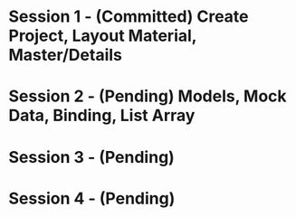# Session 1 - (Committed) Create Project, Layout Material, Master/Details 
# Session 2 - (Pending) Models, Mock Data, Binding, List Array 
# Session 3 - (Pending)
# Session 4 - (Pending)

